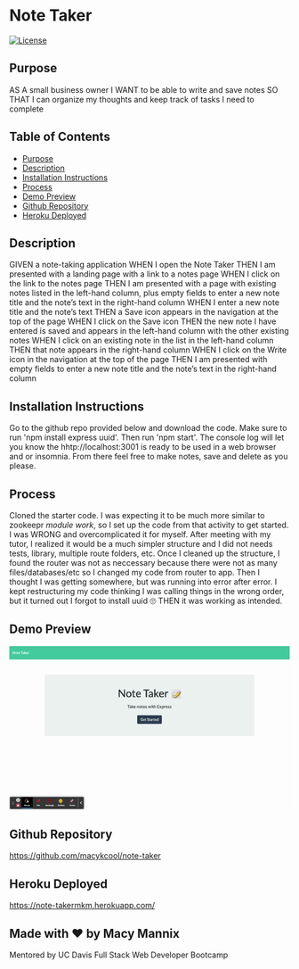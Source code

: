 # Note Taker

[![License](https://img.shields.io/badge/License-Apache_2.0-blue.svg)](https://opensource.org/licenses/Apache-2.0)

## Purpose
AS A small business owner
I WANT to be able to write and save notes
SO THAT I can organize my thoughts and keep track of tasks I need to complete

## Table of Contents
- [Purpose](#purpose) 
- [Description](#description) 
- [Installation Instructions](#installation-instructions)
- [Process](#process)
- [Demo Preview](#demo-preview)
- [Github Repository](#github-repository)
- [Heroku Deployed](#heroku-deployed)

## Description
GIVEN a note-taking application
WHEN I open the Note Taker
THEN I am presented with a landing page with a link to a notes page
WHEN I click on the link to the notes page
THEN I am presented with a page with existing notes listed in the left-hand column, plus empty fields to enter a new note title and the note’s text in the right-hand column
WHEN I enter a new note title and the note’s text
THEN a Save icon appears in the navigation at the top of the page
WHEN I click on the Save icon
THEN the new note I have entered is saved and appears in the left-hand column with the other existing notes
WHEN I click on an existing note in the list in the left-hand column
THEN that note appears in the right-hand column
WHEN I click on the Write icon in the navigation at the top of the page
THEN I am presented with empty fields to enter a new note title and the note’s text in the right-hand column

## Installation Instructions  
Go to the github repo provided below and download the code. Make sure to run 'npm install express uuid'. Then run 'npm start'. 
The console log will let you know the hhtp://localhost:3001 is ready to be used in a web browser and or insomnia. 
From there feel free to make notes, save and delete as you please. 

## Process
Cloned the starter code. I was expecting it to be much more similar to zookeepr *module work*, so I set up the code from that activity to get started. 
I was WRONG and overcomplicated it for myself. After meeting with my tutor, I realized it would be a much simpler structure and I did not needs tests, library, multiple route folders, etc. Once I cleaned up the structure, I found the router was not as neccessary because there were not as many files/databases/etc so I changed my code from router to app. Then I thought I was getting somewhere, but was running into error after error. I kept restructuring my code thinking I was calling things in the wrong order, but it turned out I forgot to install uuid 🙄 THEN it was working as intended. 

## Demo Preview
![Note Taker demo](./gif/notetaker.gif)

## Github Repository
https://github.com/macykcool/note-taker

## Heroku Deployed
https://note-takermkm.herokuapp.com/

## Made with ❤️️ by Macy Mannix
Mentored by UC Davis Full Stack Web Developer Bootcamp